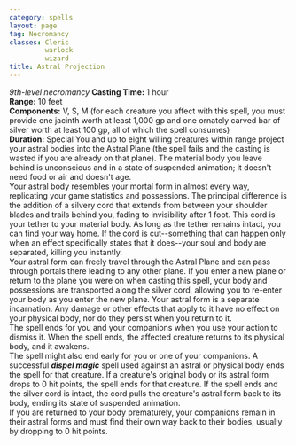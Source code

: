 ```yaml
---
category: spells
layout: page
tag: Necromancy
classes: Cleric
         warlock
         wizard
title: Astral Projection 
---
```

_9th-level necromancy_ 
**Casting Time:** 1 hour   
**Range:** 10 feet   
**Components:** V, S, M (for each creature you affect with this spell, you must provide one jacinth worth at least 1,000 gp and one ornately carved bar of silver worth at least 100 gp, all of which the spell consumes)   
**Duration:** Special 
You and up to eight willing creatures within range project your astral bodies into the Astral Plane (the spell fails and the casting is wasted if you are already on that plane). The material body you leave behind is unconscious and in a state of suspended animation; it doesn't need food or air and doesn't age.   
Your astral body resembles your mortal form in almost every way, replicating your game statistics and possessions. The principal difference is the addition of a silvery cord that extends from between your shoulder blades and trails behind you, fading to invisibility after 1 foot. This cord is your tether to your material body. As long as the tether remains intact, you can find your way home. If the cord is cut--something that can happen only when an effect specifically states that it does--your soul and body are separated, killing you instantly.   
Your astral form can freely travel through the Astral Plane and can pass through portals there leading to any other plane. If you enter a new plane or return to the plane you were on when casting this spell, your body and possessions are transported along the silver cord, allowing you to re-enter your body as you enter the new plane. Your astral form is a separate incarnation. Any damage or other effects that apply to it have no effect on your physical body, nor do they persist when you return to it.   
The spell ends for you and your companions when you use your action to dismiss it. When the spell ends, the affected creature returns to its physical body, and it awakens.   
The spell might also end early for you or one of your companions. A successful **_dispel magic_** spell used against an astral or physical body ends the spell for that creature. If a creature's original body or its astral form drops to 0 hit points, the spell ends for that creature. If the spell ends and the silver cord is intact, the cord pulls the creature's astral form back to its body, ending its state of suspended animation.   
If you are returned to your body prematurely, your companions remain in their astral forms and must find their own way back to their bodies, usually by dropping to 0 hit points. 